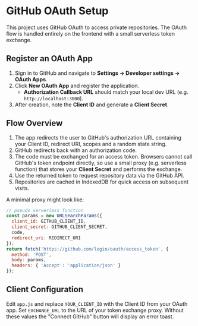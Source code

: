 # GitHub OAuth Setup

This project uses GitHub OAuth to access private repositories. The OAuth flow is handled entirely on the frontend with a small serverless token exchange.

## Register an OAuth App
1. Sign in to GitHub and navigate to **Settings → Developer settings → OAuth Apps**.
2. Click **New OAuth App** and register the application.
   - **Authorization Callback URL** should match your local dev URL (e.g. `http://localhost:3000`).
3. After creation, note the **Client ID** and generate a **Client Secret**.

## Flow Overview
1. The app redirects the user to GitHub's authorization URL containing your Client ID, redirect URI, scopes and a random state string.
2. GitHub redirects back with an authorization code.
3. The code must be exchanged for an access token. Browsers cannot call GitHub's token endpoint directly, so use a small proxy (e.g. serverless function) that stores your **Client Secret** and performs the exchange.
4. Use the returned token to request repository data via the GitHub API.
5. Repositories are cached in IndexedDB for quick access on subsequent visits.

A minimal proxy might look like:
```js
// pseudo serverless function
const params = new URLSearchParams({
  client_id: GITHUB_CLIENT_ID,
  client_secret: GITHUB_CLIENT_SECRET,
  code,
  redirect_uri: REDIRECT_URI
});
return fetch('https://github.com/login/oauth/access_token', {
  method: 'POST',
  body: params,
  headers: { 'Accept': 'application/json' }
});
```

## Client Configuration
Edit `app.js` and replace `YOUR_CLIENT_ID` with the Client ID from your OAuth app. Set `EXCHANGE_URL` to the URL of your token exchange proxy. Without these values the "Connect GitHub" button will display an error toast.


